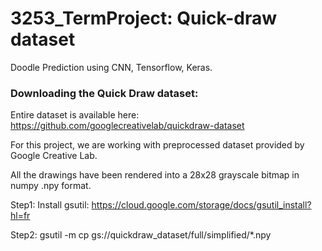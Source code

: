 # 3253_TermProject: Quick-draw dataset

Doodle Prediction using CNN, Tensorflow, Keras.  

### Downloading the Quick Draw dataset: 
 Entire dataset is available here: 
  https://github.com/googlecreativelab/quickdraw-dataset
  
  For this project, we are working with preprocessed dataset provided by Google Creative Lab.
  
  All the drawings have been rendered into a 28x28 grayscale bitmap in numpy .npy format. 
  

Step1: Install gsutil:  https://cloud.google.com/storage/docs/gsutil_install?hl=fr

Step2: gsutil -m cp gs://quickdraw_dataset/full/simplified/*.npy

